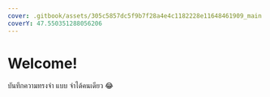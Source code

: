 ```yaml
---
cover: .gitbook/assets/305c5857dc5f9b7f28a4e4c1182228e11648461909_main.jpeg
coverY: 47.550351288056206
---
```


# Welcome!

บันทึกความทรงจำ แบบ จำได้คนเดียว :joy:
